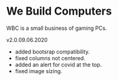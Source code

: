# We Build Computers
WBC is a small business of gaming PCs.


v2.0.09.06.2020
- added bootsrap compatibility.
- fixed columns not centered.
- added an alert for covid at the top.
- fixed image sizing.